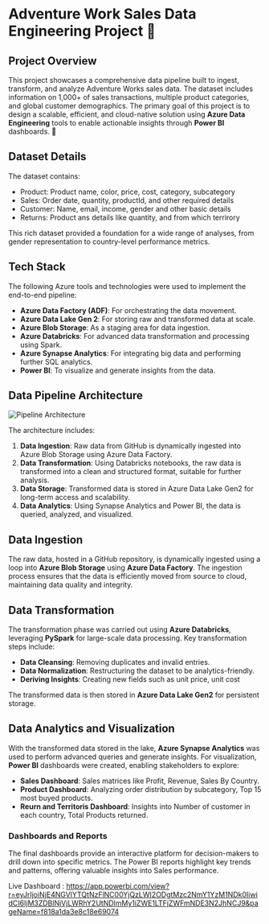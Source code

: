 # Adventure Work Sales Data Engineering Project 🏅

## Project Overview

This project showcases a comprehensive data pipeline built to ingest, transform, and analyze Adventure Works sales data. The dataset includes information on 1,000+ of sales transactions, multiple product categories, and global customer demographics. The primary goal of this project is to design a scalable, efficient, and cloud-native solution using **Azure Data Engineering** tools to enable actionable insights through **Power BI** dashboards. 🚀

## Dataset Details

The dataset contains:
- Product: Product name, color, price, cost, category, subcategory
- Sales: Order date, quantity, productId, and other required details
- Customer: Name, email, income, gender and other basic details
- Returns: Product ans details like quantity, and from which terrirory

This rich dataset provided a foundation for a wide range of analyses, from gender representation to country-level performance metrics.

## Tech Stack

The following Azure tools and technologies were used to implement the end-to-end pipeline:
- **Azure Data Factory (ADF)**: For orchestrating the data movement.
- **Azure Data Lake Gen 2**: For storing raw and transformed data at scale.
- **Azure Blob Storage**: As a staging area for data ingestion.
- **Azure Databricks**: For advanced data transformation and processing using Spark.
- **Azure Synapse Analytics**: For integrating big data and performing further SQL analytics.
- **Power BI**: To visualize and generate insights from the data.

## Data Pipeline Architecture

![Pipeline Architecture](https://github.com/vedanthv/data-engineering-projects/assets/44313631/d0eeb64e-b6c9-40c8-bfde-413981d5fe0e)

The architecture includes:
1. **Data Ingestion**: Raw data from GitHub is dynamically ingested into Azure Blob Storage using Azure Data Factory.
2. **Data Transformation**: Using Databricks notebooks, the raw data is transformed into a clean and structured format, suitable for further analysis.
3. **Data Storage**: Transformed data is stored in Azure Data Lake Gen2 for long-term access and scalability.
4. **Data Analytics**: Using Synapse Analytics and Power BI, the data is queried, analyzed, and visualized.

## Data Ingestion

The raw data, hosted in a GitHub repository, is dynamically ingested using a loop into **Azure Blob Storage** using **Azure Data Factory**. The ingestion process ensures that the data is efficiently moved from source to cloud, maintaining data quality and integrity.

## Data Transformation

The transformation phase was carried out using **Azure Databricks**, leveraging **PySpark** for large-scale data processing. Key transformation steps include:
- **Data Cleansing**: Removing duplicates and invalid entries.
- **Data Normalization**: Restructuring the dataset to be analytics-friendly.
- **Deriving Insights**: Creating new fields such as unit price, unit cost

The transformed data is then stored in **Azure Data Lake Gen2** for persistent storage.

## Data Analytics and Visualization

With the transformed data stored in the lake, **Azure Synapse Analytics** was used to perform advanced queries and generate insights. For visualization, **Power BI** dashboards were created, enabling stakeholders to explore:
- **Sales Dashboard**: Sales matrices like Profit, Revenue, Sales By Country.
- **Product Dashboard**: Analyzing order distribution by subcategory, Top 15 most buyed products.
- **Reurn and Territoris Dashboard**: Insights into Number of customer in each country, Total Products returned.

### Dashboards and Reports

The final dashboards provide an interactive platform for decision-makers to drill down into specific metrics. The Power BI reports highlight key trends and patterns, offering valuable insights into Sales performance.


Live Dashboard : https://app.powerbi.com/view?r=eyJrIjoiNjE4NGVlYTQtNzFlNC00YjQzLWI2ODgtMzc2NmY1YzM1NDk0IiwidCI6IjM3ZDBlNjVjLWRhY2UtNDlmMy1iZWE1LTFjZWFmNDE3N2JhNCJ9&pageName=f818a1da3e8c18e69074

